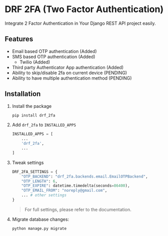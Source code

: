 # DRF 2FA (Two Factor Authentication)
Integrate 2 Factor Authentication in Your Django REST API project easily.

## Features
- Email based OTP authentication (Added)
- SMS based OTP authentication (Added)
    - Twilio (Added)
- Third party Authenticator App authentication (Added)
- Ability to skip/disable 2fa on current device (PENDING)
- Ability to have multiple authentication method (PENDING)

## Installation

1. Install the package
    ```sh
    pip install drf_2fa
    ```

2. Add `drf_2fa` to `INSTALLED_APPS`
    ```python
    INSTALLED_APPS = [
        ...
        'drf_2fa',
        ...
    ]
    ```

3. Tweak settings
    ```python
    DRF_2FA_SETTINGS = {
        "OTP_BACKEND": "drf_2fa.backends.email.EmailOTPBackend",
        "OTP_LENGTH": 6,
        "OTP_EXPIRE": datetime.timedelta(seconds=86400),
        "OTP_EMAIL_FROM": "noreply@gmail.com",
        ... # other settings
    }
    ```
    > For full settings, please refer to the documentation.

4. Migrate database changes:
    ```
    python manage.py migrate
    ```
